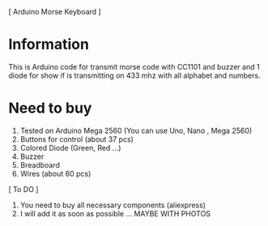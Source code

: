 [ Arduino Morse Keyboard ]
# Information
This is Arduino code for transmit morse code with CC1101 and buzzer and 1 diode for show if is transmitting on 433 mhz with all alphabet and numbers.
 
# Need to buy
1. Tested on Arduino Mega 2560 (You can use Uno, Nano , Mega 2560)
2. Buttons for control (about 37 pcs)
3. Colored Diode (Green, Red ...)
4. Buzzer
5. Breadboard
6. Wires (about 60 pcs)

[ To DO ]

1. You need to buy all necessary components (aliexpress)
2. I will add it as soon as possible ... MAYBE WITH PHOTOS
